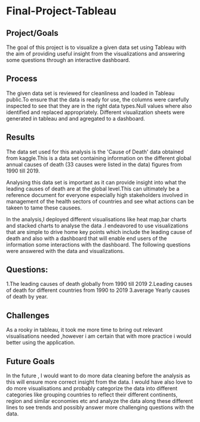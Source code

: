 # Final-Project-Tableau

## Project/Goals
The goal of this project is to visualize a given data set using Tableau with the aim of providing useful insight from the visualizations and answering some questions through an interactive dashboard.

## Process
The given data set is reviewed for cleanliness and loaded in Tableau public.To ensure that the data is ready for use, the columns were carefully inspected to see that  they are in the right data types.Null values where also identified and  replaced appropriately. Different visualization sheets were generated in tableau and and agregated to a dashboard.


## Results
The data set used for this analysis is the 'Cause of Death' data obtained from kaggle.This is  a data set containing information on the different global annual causes of death (33 causes were listed in the data) figures from 1990 till 2019.

Analysing this data set is important as it can provide insight into what  the leading causes of death are at the global level.This can ultimately be a reference document for  everyone especially  high stakeholders involved in management of the health sectors of countries and see what actions can be takeen to tame these causees.

In the analysis,I deployed  different visualisations like heat map,bar charts and stacked charts  to analyse the data .I endeavored to use visualizations that are simple to drive home key points which include the leading cause of death and also  with  a dashboard that will enable end users of the information some  interactions  with the dashboard.
The following questions were answered with the data and visualizations.
## Questions:
1.The leading causes of death globally from 1990 till 2019
2.Leading causes of death for different countries from 1990 to 2019
3.average Yearly causes of death by year.

## Challenges 
As a rooky in tableau, it took me more time to  bring out relevant visualisations needed ,however i am certain that with more practice i would better using the application.

## Future Goals
In the future , I would want to do more data cleaning before the analysis as this will ensure more correct insight from the data.
I would have also love to do more visualisations and probably categorize the data into different categories like grouping countries to reflect their different continents, region and similar economies etc and analyze the data along these different  lines to see trends and possibly answer more challenging questions with the data.
